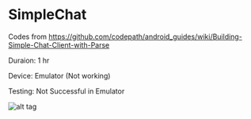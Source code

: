 # SimpleChat

Codes from https://github.com/codepath/android_guides/wiki/Building-Simple-Chat-Client-with-Parse

Duraion: 1 hr

Device: Emulator (Not working)

Testing: Not Successful in Emulator

![alt tag](https://cloud.githubusercontent.com/assets/11301947/9419332/9d5d33c0-480f-11e5-8ea4-8838b7083009.png)

